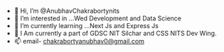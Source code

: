 - 👋 Hi, I’m @AnubhavChakrabortynits
- 👀 I’m interested in ...Wed Development and Data Science
- 🌱 I’m currently learning ...Next Js and Express Js
- 💞️ I Am currently a part of GDSC NIT Silchar and CSS NITS Dev Wing.
- 📫 email- chakrabortyanubhav0@gmail.com

<!---
AnubhavChakrabortynits/AnubhavChakrabortynits is a ✨ special ✨ repository because its `README.md` (this file) appears on your GitHub profile.
You can click the Preview link to take a look at your changes.
--->
